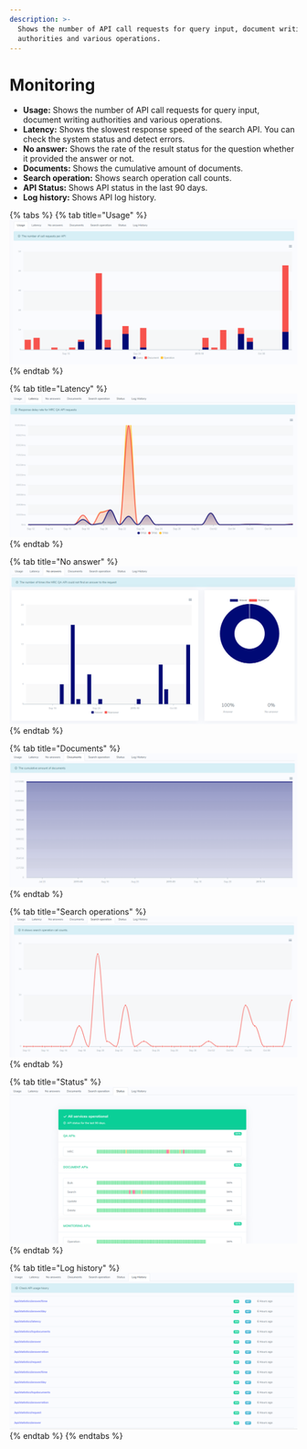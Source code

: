 ```yaml
---
description: >-
  Shows the number of API call requests for query input, document writing
  authorities and various operations.
---
```


# Monitoring

* **Usage:** Shows the number of API call requests for query input, document writing authorities and various operations.
* **Latency:** Shows the slowest response speed of the search API. You can check the system status and detect errors.
* **No answer:** Shows the rate of the result status for the question whether it provided the answer or not.
* **Documents:** Shows the cumulative amount of documents.
* **Search operation:** Shows search operation call counts.
* **API Status:** Shows API status in the last 90 days.
* **Log history:** Shows API log history.

{% tabs %}
{% tab title="Usage" %}
![&apos;API usage&apos; Tab](../../.gitbook/assets/image%20%2813%29.png)
{% endtab %}

{% tab title="Latency" %}
![&apos;Search Latency&apos; Tab](../../.gitbook/assets/image%20%2814%29.png)
{% endtab %}

{% tab title="No answer" %}
![&apos;No answer&apos; Tab](../../.gitbook/assets/image%20%2846%29.png)
{% endtab %}

{% tab title="Documents" %}
![&apos;Documents&apos; Tab](../../.gitbook/assets/image%20%2843%29.png)
{% endtab %}

{% tab title="Search operations" %}
![&apos;Search operation&apos; Tab](../../.gitbook/assets/image%20%2811%29.png)
{% endtab %}

{% tab title="Status" %}
![&apos;Status&apos; Tab](../../.gitbook/assets/image%20%2838%29.png)
{% endtab %}

{% tab title="Log history" %}
![&apos; Log history&apos; Tab](../../.gitbook/assets/image%20%2837%29.png)
{% endtab %}
{% endtabs %}

